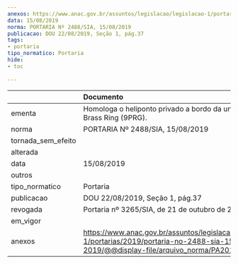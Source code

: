 ```yaml
---
anexos: https://www.anac.gov.br/assuntos/legislacao/legislacao-1/portarias/2019/portaria-no-2488-sia-15-08-2019/@@display-file/arquivo_norma/PA2019-2488.pdf
data: 15/08/2019
norma: PORTARIA Nº 2488/SIA, 15/08/2019
publicacao: DOU 22/08/2019, Seção 1, pág.37
tags:
- portaria
tipo_normatico: Portaria
hide: 
- toc 
 
---
```


|                    | Documento                                                                                                                                            |
|:-------------------|:-----------------------------------------------------------------------------------------------------------------------------------------------------|
| ementa             | Homologa o heliponto privado a bordo da unidade HOS Brass Ring (9PRG).                                                                               |
| norma              | PORTARIA Nº 2488/SIA, 15/08/2019                                                                                                                     |
| tornada_sem_efeito |                                                                                                                                                      |
| alterada           |                                                                                                                                                      |
| data               | 15/08/2019                                                                                                                                           |
| outros             |                                                                                                                                                      |
| tipo_normatico     | Portaria                                                                                                                                             |
| publicacao         | DOU 22/08/2019, Seção 1, pág.37                                                                                                                      |
| revogada           | Portaria nº 3265/SIA, de 21 de outubro de 2019.                                                                                                      |
| em_vigor           |                                                                                                                                                      |
| anexos             | https://www.anac.gov.br/assuntos/legislacao/legislacao-1/portarias/2019/portaria-no-2488-sia-15-08-2019/@@display-file/arquivo_norma/PA2019-2488.pdf |